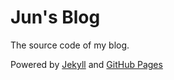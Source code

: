 # Jun's Blog

The source code of my blog.

Powered by [Jekyll](https://jekyllrb.com) and [GitHub Pages](https://pages.github.com)
